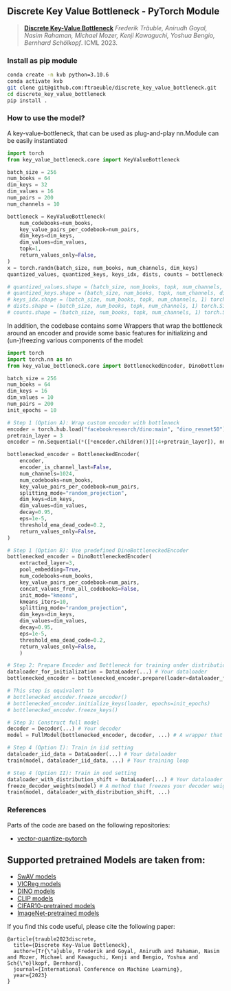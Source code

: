 ## Discrete Key Value Bottleneck - PyTorch Module

> [**Discrete Key-Value Bottleneck**](https://arxiv.org/abs/2207.11240)
> *Frederik Träuble, Anirudh Goyal, Nasim Rahaman, Michael Mozer, Kenji Kawaguchi, Yoshua Bengio, Bernhard Schölkopf*. ICML 2023.


### Install as pip module
```bash
conda create -n kvb python=3.10.6
conda activate kvb 
git clone git@github.com:ftraeuble/discrete_key_value_bottleneck.git
cd discrete_key_value_bottleneck
pip install .
```

### How to use the model?

A key-value-bottleneck, that can be used as plug-and-play nn.Module can be easily instantiated
```python
import torch
from key_value_bottleneck.core import KeyValueBottleneck

batch_size = 256
num_books = 64
dim_keys = 32
dim_values = 16
num_pairs = 200
num_channels = 10

bottleneck = KeyValueBottleneck(
    num_codebooks=num_books,
    key_value_pairs_per_codebook=num_pairs,
    dim_keys=dim_keys,
    dim_values=dim_values,
    topk=1,
    return_values_only=False,
)
x = torch.randn(batch_size, num_books, num_channels, dim_keys)
quantized_values, quantized_keys, keys_idx, dists, counts = bottleneck(x)

# quantized_values.shape = (batch_size, num_books, topk, num_channels, dim_values) torch.Size([256, 64, 1, 10, 16])
# quantized_keys.shape = (batch_size, num_books, topk, num_channels, dim_keys) torch.Size([256, 64, 1, 10, 32])
# keys_idx.shape = (batch_size, num_books, topk, num_channels, 1) torch.Size([256, 64, 1, 10, 1])
# dists.shape = (batch_size, num_books, topk, num_channels, 1) torch.Size([256, 64, 1, 10, 1])
# counts.shape = (batch_size, num_books, topk, num_channels, 1) torch.Size([256, 64, 1, 10, 1])
```

In addition, the codebase contains some Wrappers that wrap the bottleneck around an encoder and 
provide some basic features for initializing and (un-)freezing various components of the model:

```python
import torch
import torch.nn as nn
from key_value_bottleneck.core import BottleneckedEncoder, DinoBottleneckedEncoder

batch_size = 256
num_books = 64
dim_keys = 16
dim_values = 10
num_pairs = 200
init_epochs = 10

# Step 1 (Option A): Wrap custom encoder with bottleneck
encoder = torch.hub.load("facebookresearch/dino:main", "dino_resnet50")
pretrain_layer = 3
encoder = nn.Sequential(*([*encoder.children()][:4+pretrain_layer]), nn.AdaptiveAvgPool2d(1))

bottlenecked_encoder = BottleneckedEncoder(
    encoder,
    encoder_is_channel_last=False,
    num_channels=1024,
    num_codebooks=num_books,
    key_value_pairs_per_codebook=num_pairs,
    splitting_mode="random_projection",
    dim_keys=dim_keys,
    dim_values=dim_values,
    decay=0.95,
    eps=1e-5,
    threshold_ema_dead_code=0.2,
    return_values_only=False,
)

# Step 1 (Option B): Use predefined DinoBottleneckedEncoder
bottlenecked_encoder = DinoBottleneckedEncoder(
    extracted_layer=3,
    pool_embedding=True,
    num_codebooks=num_books,
    key_value_pairs_per_codebook=num_pairs,
    concat_values_from_all_codebooks=False,
    init_mode="kmeans",
    kmeans_iters=10,
    splitting_mode="random_projection",
    dim_keys=dim_keys,
    dim_values=dim_values,
    decay=0.95,
    eps=1e-5,
    threshold_ema_dead_code=0.2,
    return_values_only=False,
    )

# Step 2: Prepare Encoder and Bottleneck for training under distribution shifts
dataloader_for_initialization = DataLoader(...) # Your dataloader
bottlenecked_encoder = bottlenecked_encoder.prepare(loader=dataloader_for_initialization, epochs=init_epochs)

# This step is equivalent to
# bottlenecked_encoder.freeze_encoder()
# bottlenecked_encoder.initialize_keys(loader, epochs=init_epochs)
# bottlenecked_encoder.freeze_keys()

# Step 3: Construct full model
decoder = Decoder(...) # Your decoder
model = FullModel(bottlenecked_encoder, decoder, ...) # A wrapper that combines bottlenecked_encoder and decoder

# Step 4 (Option I): Train in iid setting
dataloader_iid_data = DataLoader(...) # Your dataloader
train(model, dataloader_iid_data, ...) # Your training loop

# Step 4 (Option II): Train in ood setting
dataloader_with_distribution_shift = DataLoader(...) # Your dataloader
freeze_decoder_weights(model) # A method that freezes your decoder weights
train(model, dataloader_with_distribution_shift, ...)
```


### References

Parts of the code are based on the following repositories:

- [vector-quantize-pytorch](https://github.com/lucidrains/vector-quantize-pytorch)

Supported pretrained Models are taken from:
- 
- [SwAV models](https://github.com/facebookresearch/swav)
- [VICReg models](https://github.com/facebookresearch/vicreg)
- [DINO models](https://github.com/facebookresearch/dino)
- [CLIP models](https://github.com/openai/CLIP)
- [CIFAR10-pretrained models](https://github.com/chenyaofo/pytorch-cifar-models)
- [ImageNet-pretrained models](https://pytorch.org/vision/stable/models.html)

If you find this code useful, please cite the following paper:

```
@article{trauble2023discrete,
  title={Discrete Key-Value Bottleneck},
  author={Tr{\"a}uble, Frederik and Goyal, Anirudh and Rahaman, Nasim and Mozer, Michael and Kawaguchi, Kenji and Bengio, Yoshua and Sch{\"o}lkopf, Bernhard},
  journal={International Conference on Machine Learning},
  year={2023}
}
```
